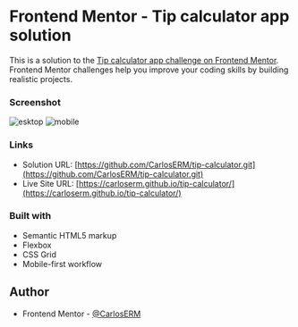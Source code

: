 # Frontend Mentor - Tip calculator app solution

This is a solution to the [Tip calculator app challenge on Frontend Mentor](https://www.frontendmentor.io/challenges/tip-calculator-app-ugJNGbJUX). Frontend Mentor challenges help you improve your coding skills by building realistic projects.

### Screenshot

![esktop](https://user-images.githubusercontent.com/74724103/140380467-a009718f-d479-46e5-a8e5-75beba1151c6.png)
![mobile](https://user-images.githubusercontent.com/74724103/140380394-0968e7d9-51e8-47a9-8db7-60ef8c3a0c80.png)

### Links

- Solution URL: [https://github.com/CarlosERM/tip-calculator.git](https://github.com/CarlosERM/tip-calculator.git)
- Live Site URL: [https://carloserm.github.io/tip-calculator/](https://carloserm.github.io/tip-calculator/)

### Built with

- Semantic HTML5 markup
- Flexbox
- CSS Grid
- Mobile-first workflow

## Author

- Frontend Mentor - [@CarlosERM](https://www.frontendmentor.io/profile/CarlosERM)
